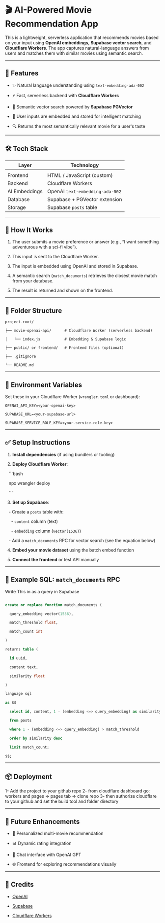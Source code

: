 
# 🎬 AI-Powered Movie Recommendation App

  

This is a lightweight, serverless application that recommends movies based on your input using **OpenAI embeddings**, **Supabase vector search**, and **Cloudflare Workers**. The app captures natural-language answers from users and matches them with similar movies using semantic search.

  

---

## 🚀 Features

  

- ✨ Natural language understanding using `text-embedding-ada-002`

- ⚡ Fast, serverless backend with **Cloudflare Workers**

- 🧠 Semantic vector search powered by **Supabase PGVector**

- 📄 User inputs are embedded and stored for intelligent matching

- 🔍 Returns the most semantically relevant movie for a user's taste

  

---
## 🛠️ Tech Stack

| Layer         | Technology                      |
| ------------- | ------------------------------- |
|               |                                 |
| Frontend      | HTML / JavaScript (custom)      |
| Backend       | Cloudflare Workers              |
| AI Embeddings | OpenAI `text-embedding-ada-002` |
| Database      | Supabase + PGVector extension   |
| Storage       | Supabase `posts` table          |
  
---

## 🧩 How It Works

  

1. The user submits a movie preference or answer (e.g., “I want something adventurous with a sci-fi vibe”).

2. This input is sent to the Cloudflare Worker.

3. The input is embedded using OpenAI and stored in Supabase.

4. A semantic search (`match_documents`) retrieves the closest movie match from your database.

5. The result is returned and shown on the frontend.

  

---

  

## 📂 Folder Structure

```
project-root/

├── movie-openai-api/      # Cloudflare Worker (serverless backend)

│   └── index.js           # Embedding & Supabase logic

├── public/ or frontend/   # Frontend files (optional)

├── .gitignore

└── README.md

```

---
## 🧪 Environment Variables

Set these in your Cloudflare Worker (`wrangler.toml` or dashboard):

```
OPENAI_API_KEY=<your-openai-key>

SUPABASE_URL=<your-supabase-url>

SUPABASE_SERVICE_ROLE_KEY=<your-service-role-key>

```

--- 

## ✅ Setup Instructions


1. **Install dependencies** (if using bundlers or tooling)

2. **Deploy Cloudflare Worker**:

   ```bash

   npx wrangler deploy

   ```

3. **Set up Supabase**:

   - Create a `posts` table with:

     - `content` column (text)

     - `embedding` column (`vector(1536)`)

   - Add a `match_documents` RPC for vector search (see the equation below)  

4. **Embed your movie dataset** using the batch embed function

5. **Connect the frontend** or test API manually
  
---
## 🧠 Example SQL: `match_documents` RPC

   Write This in as a query in Supabase 

```sql

create or replace function match_documents (

  query_embedding vector(1536),

  match_threshold float,

  match_count int

)

returns table (

  id uuid,

  content text,

  similarity float

)

language sql

as $$

  select id, content, 1 - (embedding <=> query_embedding) as similarity

  from posts

  where 1 - (embedding <=> query_embedding) > match_threshold

  order by similarity desc

  limit match_count;

$$;

```

---

## 📦 Deployment

1- Add the project to your github repo 
2- from cloudflare dashboard go: workers and pages => pages tab => clone repo 
3- then authorize cloudflare to your github and set the build tool and folder directory 

---
## 🔮 Future Enhancements

  

- 🧠 Personalized multi-movie recommendation

- 📊 Dynamic rating integration

- 💬 Chat interface with OpenAI GPT

- 🌐 Frontend for exploring recommendations visually

---
## 🙏 Credits

- [OpenAI](https://openai.com/)

- [Supabase](https://supabase.com/)

- [Cloudflare Workers](https://developers.cloudflare.com/workers/)

